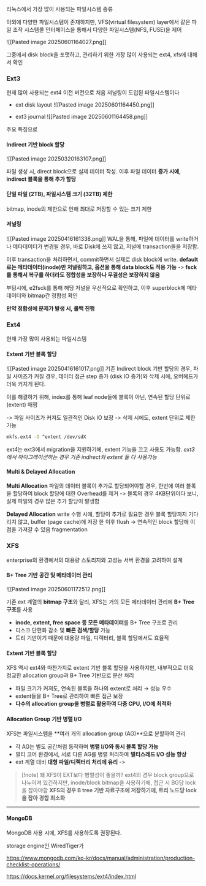 
리눅스에서 가장 많이 사용되는 파일시스템 종류

이외에 다양한 파일시스템이 존재하지만, VFS(virtual filesystem) layer에서 같은 파일 조작 시스템콜 인터페이스을 통해서 다양한 파일시스템(NFS, FUSE)을 제어


![[Pasted image 20250601164027.png]]

그중에서 disk block을 포맷하고, 관리하기 위한 가장 많이 사용되는 ext4, xfs에 대해서 확인


### Ext3

현재 많이 사용되는 ext4 이전 버전으로 처음 저널링이 도입된 파일시스템이다

- ext disk layout
![[Pasted image 20250601164450.png]]

- ext3 journal
![[Pasted image 20250601164458.png]]


주요 특징으로
#### Indirect 기반 block 할당
![[Pasted image 20250320163107.png]]

파일 생성 시, direct block으로 실제 데이터 작성. 이후 파일 데이터 **증가 시에, indirect 블록을 통해 추가 할당**

#### 단일 파일 (2TB), 파일시스템 크기 (32TB) 제한

bitmap, inode의 제한으로 인해 최대로 저장할 수 있는 크기 제한


#### 저널링
![[Pasted image 20250416161338.png]]
WAL을 통해, 파일에 데이터를 write하거나 메타데이터가 변경될 경우, 바로 Disk에 쓰지 않고, 저널에 transaction들을 저장함.

이후 transaction을 처리하면서, commit하면서 실제로 disk block에 write.
**default로는 메타데이터(inode)만 저널링하고, 옵션을 통해 data block도 적용 가능**
-> **fsck를 통해서 복구를 하더라도 정합성을 보장하나 무결성은 보장하지 않음**

부팅시에, e2fsck를 통해 해당 저널을 우선적으로 확인하고, 이후 superblock에 메타데이터와 bitmap간 정합성 확인 

**만약 정합성에 문제가 발생 시, 롤백 진행**

### Ext4
현재 가장 많이 사용되는 파일시스템

#### Extent 기반 블록 할당
![[Pasted image 20250416161017.png]]
기존 Indirect block 기반 할당의 경우, 파일 사이즈가 커질 경우, 데이터 접근 step 증가 (disk IO 증가)와 삭제 시에, 오버헤드가 더욱 커지게 된다.

이를 해결하기 위해, index를 통해 leaf node들에 블록이 아닌, 연속된 할당 단위로 (extent) 매핑

-> 파일 사이즈가 커져도 일관적인 Disk IO 보장
-> 삭제 시에도, extent 단위로 제한 가능


```bash
mkfs.ext4 -O ^extent /dev/sdX
```

ext4는 ext3에서 migration을 지원하기에, extent 기능을 끄고 사용도 가능함.
*ext3에서 마이그레이션하는 경우 기존 indirect와 extent 둘 다 사용가능*


#### Multi & Delayed Allocation

**Multi Allocation**
파일의 데이터 블록이 추가로 할당되어야할 경우, 한번에 여러 블록을 할당하여 block 할당에 대한 Overhead를 제거 
-> 블록의 경우 4KB단위이다 보니, 실제 파일의 경우 많은 추가 할당이 발생함

**Delayed Allocation**
write 수행 시에, 할당이 추가로 필요한 경우 블록 할당까지 기다리지 않고, buffer (page cache)에 저장 한 이후 flush
-> 연속적인 block 할당에 이점을 가져갈 수 있음 fragmentation


### XFS

enterprise의 환경에서의 대용량 스토리지와 고성능 서버 환경을 고려하여 설계


#### B+ Tree 기반 공간 및 메타데이터 관리

![[Pasted image 20250601172512.png]]

기존 ext 계열의 **bitmap 구조**와 달리, XFS는 거의 모든 메타데이터 관리에 **B+ Tree 구조**를 사용

- **inode, extent, free space 등 모든 메타데이터**를 B+ Tree 구조로 관리
- 디스크 단편화 감소 및 **빠른 검색/할당** 가능
- 트리 기반이기 때문에 대용량 파일, 디렉터리, 블록 할당에서도 효율적


#### Extent 기반 블록 할당

XFS 역시 ext4와 마찬가지로 extent 기반 블록 할당을 사용하지만, 내부적으로 더욱 정교한 allocation group과 B+ Tree 기반으로 분산 처리

- 파일 크기가 커져도, 연속된 블록을 하나의 extent로 처리 → 성능 우수
- extent들을 B+ Tree로 관리하여 빠른 접근 보장
- **다수의 allocation group을 병렬로 활용하여 다중 CPU, I/O에 최적화**

#### Allocation Group 기반 병렬 I/O

XFS는 파일시스템을 **여러 개의 allocation group (AG)**으로 분할하여 관리

- 각 AG는 별도 공간처럼 동작하며 **병렬 I/O와 동시 블록 할당 가능**
- 멀티 코어 환경에서, 서로 다른 AG를 병렬 처리하여 **멀티스레드 I/O 성능 향상**
- ext 계열 대비 **대형 파일/디렉터리 처리에 유리**
	->


> [!note] 왜 XFS이 EXT보다 병렬성이 좋을까?
> ext4의 경우 block group으로 나누어져 있긴하지만, inode/block bitmap을 사용하기에, 접근 시 BG당 lock을 잡아야함
> **XFS의 경우 B tree 기반 자료구조에 저장하기에, 트리 노드당 lock을 잡아 경합 최소화**



---

#### MongoDB

MongoDB 사용 시에, XFS를 사용하도록 권장된다.

storage engine인 WiredTiger가

https://www.mongodb.com/ko-kr/docs/manual/administration/production-checklist-operations/


https://docs.kernel.org/filesystems/ext4/index.html